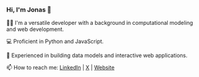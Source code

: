 ### Hi, I'm Jonas 👋

👨‍💻 I'm a versatile developer with a background in computational modeling and web development.

:computer: Proficient in Python and JavaScript.

🚀 Experienced in building data models and interactive web applications.

📫 How to reach me: [LinkedIn](https://www.linkedin.com/in/jgregoriods) | [X](https://www.x.com/jonasgdes) | [Website](jonasgregorio.com)

